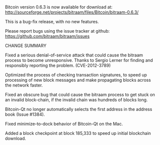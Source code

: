 Bitcoin version 0.6.3 is now available for download at:
  http://sourceforge.net/projects/bitraam/files/Bitcoin/bitraam-0.6.3/

This is a bug-fix release, with no new features.

Please report bugs using the issue tracker at github:
  https://github.com/bitraam/bitraam/issues

CHANGE SUMMARY

Fixed a serious denial-of-service attack that could cause the
bitraam process to become unresponsive. Thanks to Sergio Lerner
for finding and responsibly reporting the problem. (CVE-2012-3789)

Optimized the process of checking transaction signatures, to
speed up processing of new block messages and make propagating
blocks across the network faster.

Fixed an obscure bug that could cause the bitraam process to get
stuck on an invalid block-chain, if the invalid chain was
hundreds of blocks long.

Bitcoin-Qt no longer automatically selects the first address
in the address book (Issue #1384).

Fixed minimize-to-dock behavior of Bitcoin-Qt on the Mac.

Added a block checkpoint at block 185,333 to speed up initial
blockchain download.
